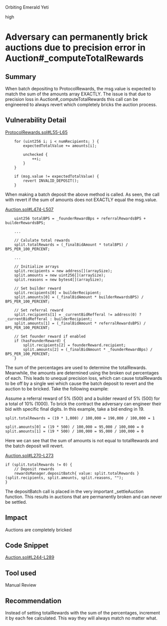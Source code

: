 Orbiting Emerald Yeti

high

# Adversary can permanently brick auctions due to precision error in Auction#_computeTotalRewards

## Summary

When batch depositing to ProtocolRewards, the msg.value is expected to match the sum of the amounts array EXACTLY. The issue is that due to precision loss in Auction#_computeTotalRewards this call can be engineered to always revert which completely bricks the auction process.

## Vulnerability Detail

[ProtocolRewards.sol#L55-L65](https://github.com/ourzora/zora-protocol/blob/8d1fe9bdd79a552a8f74b4712451185f6aebf9a0/packages/protocol-rewards/src/ProtocolRewards.sol#L55-L65)

        for (uint256 i; i < numRecipients; ) {
            expectedTotalValue += amounts[i];

            unchecked {
                ++i;
            }
        }

        if (msg.value != expectedTotalValue) {
            revert INVALID_DEPOSIT();
        }

When making a batch deposit the above method is called. As seen, the call with revert if the sum of amounts does not EXACTLY equal the msg.value.

[Auction.sol#L474-L507](https://github.com/sherlock-audit/2023-09-nounsbuilder/blob/main/nouns-protocol/src/auction/Auction.sol#L474-L507)

        uint256 totalBPS = _founderRewardBps + referralRewardsBPS + builderRewardsBPS;

        ...

        // Calulate total rewards
        split.totalRewards = (_finalBidAmount * totalBPS) / BPS_PER_100_PERCENT;

        ...

        // Initialize arrays
        split.recipients = new address[](arraySize);
        split.amounts = new uint256[](arraySize);
        split.reasons = new bytes4[](arraySize);

        // Set builder reward
        split.recipients[0] = builderRecipient;
        split.amounts[0] = (_finalBidAmount * builderRewardsBPS) / BPS_PER_100_PERCENT;

        // Set referral reward
        split.recipients[1] = _currentBidRefferal != address(0) ? _currentBidRefferal : builderRecipient;
        split.amounts[1] = (_finalBidAmount * referralRewardsBPS) / BPS_PER_100_PERCENT;

        // Set founder reward if enabled
        if (hasFounderReward) {
            split.recipients[2] = founderReward.recipient;
            split.amounts[2] = (_finalBidAmount * _founderRewardBps) / BPS_PER_100_PERCENT;
        }

The sum of the percentages are used to determine the totalRewards. Meanwhile, the amounts are determined using the broken out percentages of each. This leads to unequal precision loss, which can cause totalRewards to be off by a single wei which cause the batch deposit to revert and the auction to be bricked. Take the following example:

Assume a referral reward of 5% (500) and a builder reward of 5% (500) for a total of 10% (1000). To brick the contract the adversary can engineer their bid with specific final digits. In this example, take a bid ending in 19. 

    split.totalRewards = (19 * 1,000) / 100,000 = 190,000 / 100,000 = 1

    split.amounts[0] = (19 * 500) / 100,000 = 95,000 / 100,000 = 0
    split.amounts[1] = (19 * 500) / 100,000 = 95,000 / 100,000 = 0

Here we can see that the sum of amounts is not equal to totalRewards and the batch deposit will revert. 

[Auction.sol#L270-L273](https://github.com/sherlock-audit/2023-09-nounsbuilder/blob/main/nouns-protocol/src/auction/Auction.sol#L270-L273)

    if (split.totalRewards != 0) {
        // Deposit rewards
        rewardsManager.depositBatch{ value: split.totalRewards }(split.recipients, split.amounts, split.reasons, "");
    }

The depositBatch call is placed in the very important _settleAuction function. This results in auctions that are permanently broken and can never be settled.

## Impact

Auctions are completely bricked

## Code Snippet

[Auction.sol#L244-L289](https://github.com/sherlock-audit/2023-09-nounsbuilder/blob/main/nouns-protocol/src/auction/Auction.sol#L244-L289)

## Tool used

Manual Review

## Recommendation

Instead of setting totalRewards with the sum of the percentages, increment it by each fee calculated. This way they will always match no matter what.